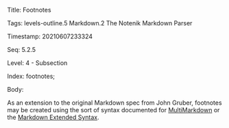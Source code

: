 Title:  Footnotes

Tags:   levels-outline.5 Markdown.2 The Notenik Markdown Parser

Timestamp: 20210607233324

Seq:    5.2.5

Level:  4 - Subsection

Index:  footnotes; 

Body: 

As an extension to the original Markdown spec from John Gruber, footnotes may be created using the sort of syntax documented for [MultiMarkdown][mmd] or the [Markdown Extended Syntax][ext].


[ext]: https://www.markdownguide.org/extended-syntax/

[mmd]: https://fletcher.github.io/MultiMarkdown-6/syntax/index.html#footnotes
